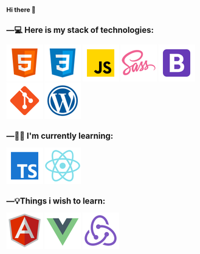 ### Hi there 👋

<!--
**sawm-front/sawm-front** is a ✨ _special_ ✨ repository because its `README.md` (this file) appears on your GitHub profile.

Here are some ideas to get you started:

- 🔭 I’m currently working on ...
- 🌱 I’m currently learning ...
- 👯 I’m looking to collaborate on ...
- 🤔 I’m looking for help with ...
- 💬 Ask me about ...
- 📫 How to reach me: ...
- 😄 Pronouns: ...
- ⚡ Fun fact: ...
-->
## —💻 Here is my stack of technologies:
![site pic](https://github.com/sawm-front/sawm-front/blob/main/img/icons8-html-5-48.svg)
![site pic](https://github.com/sawm-front/sawm-front/blob/main/img/icons8-css3-48.svg)
![site pic](https://github.com/sawm-front/sawm-front/blob/main/img/icons8-javascript-48.svg)
![site pic](https://github.com/sawm-front/sawm-front/blob/main/img/icons8-sass-48.svg)
![site pic](https://github.com/sawm-front/sawm-front/blob/main/img/icons8-bootstrap-48.svg)
![site pic](https://github.com/sawm-front/sawm-front/blob/main/img/icons8-git-48.svg)
![site pic](https://github.com/sawm-front/sawm-front/blob/main/img/icons8-wordpress-48.svg)

## —👨‍💻 I'm currently learning:
![site pic](https://github.com/sawm-front/sawm-front/blob/main/img/icons8-typescript-48.svg)
![site pic](https://github.com/sawm-front/sawm-front/blob/main/img/icons8-react-native-48.svg)

## —💡Things i wish to learn:
![site pic](https://github.com/sawm-front/sawm-front/blob/main/img/icons8-angularjs-48.svg)
![site pic](https://github.com/sawm-front/sawm-front/blob/main/img/icons8-vue-js-48.svg)
![site pic](https://github.com/sawm-front/sawm-front/blob/main/img/icons8-redux-48.svg)




